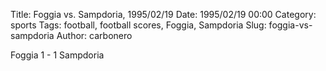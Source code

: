 Title: Foggia vs. Sampdoria, 1995/02/19
Date: 1995/02/19 00:00
Category: sports
Tags: football, football scores, Foggia, Sampdoria
Slug: foggia-vs-sampdoria
Author: carbonero


Foggia 1 - 1 Sampdoria
